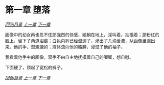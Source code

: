 # 第一章 堕落

_[回到目录](README.md) [上一章](0.md) [下一章](2.md)_

画像中的幼女再也忍不住那强烈的快感，她躺在地上，淫叫着，抽搐着；那粉红的脸上，留下了两道泪痕；白色内裤已经湿透了，渗出了几滴爱液，从画像里漏出来。他的手，湿漉漉的；液体流向他的胳膊，浸湿了他的袖子。

我看着他手中的画像，双手不由自主地抚摸着自己的唧唧，想自慰。

下面硬了，顶起了宽松的裤子。

_[回到目录](README.md) [上一章](0.md) [下一章](2.md)_

